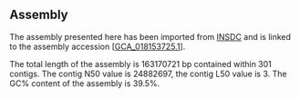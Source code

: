 **Assembly**
--------

The assembly presented here has been imported from [INSDC](http://www.insdc.org) and is linked to the assembly accession [[GCA\_018153725.1](http://www.ebi.ac.uk/ena/data/view/GCA_018153725.1)].

The total length of the assembly is 163170721 bp contained within 301 contigs.
The contig N50 value is 24882697, the contig L50 value is 3.
The GC% content of the assembly is 39.5%.
